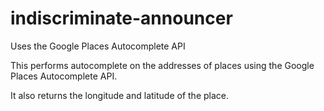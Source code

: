 # indiscriminate-announcer

Uses the Google Places Autocomplete API

This performs autocomplete on the addresses of places using the Google Places Autocomplete API.

It also returns the longitude and latitude of the place.
